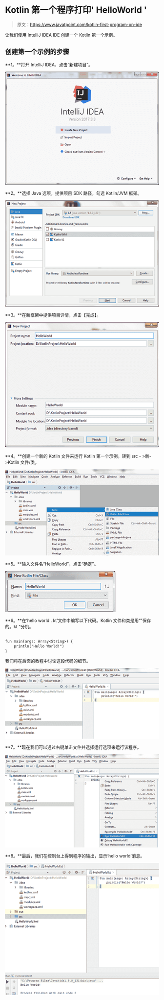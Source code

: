 # Kotlin 第一个程序打印' HelloWorld '

> 原文：<https://www.javatpoint.com/kotlin-first-program-on-ide>

让我们使用 IntelliJ IDEA IDE 创建一个 Kotlin 第一个示例。

## 创建第一个示例的步骤

**1。**打开 IntelliJ IDEA，点击“新建项目”。

![Kotlin First Program IDE](img/e76a3ac4f76acc0ae432171f9b9c5971.png)

**2。**选择 Java 选项，提供项目 SDK 路径，勾选 Kotlin/JVM 框架。

![Kotlin First Program IDE 1](img/115500c1bbb0fcdda8bde5d3cc900335.png)

**3。**在新框架中提供项目详情，点击【完成】。

![Kotlin First Program IDE 2](img/8f6d70655857172cbbc5cd30e233c78c.png)

**4。**创建一个新的 Kotlin 文件来运行 Kotlin 第一个示例。转到 src - >新- >Kotlin 文件/类。

![Kotlin First Program IDE 3](img/c4675cb56fbc99e40eefd9772ef38b1a.png)

**5。**输入文件名“HelloWorld”，点击“确定”。

![Kotlin First Program IDE 4](img/521c19b3c2b5278eb2b4940f26321a5c.png)

**6。**在‘hello world . kt’文件中编写以下代码。Kotlin 文件和类是用“”保存的。kt "分机。

```

fun main(args: Array<String>) {
    println("Hello World!")
}

```

我们将在后面的教程中讨论这段代码的细节。

![Kotlin First Program IDE 5](img/60ed22e4fff88d457da4603d74284295.png)

**7。**现在我们可以通过右键单击文件并选择运行选项来运行该程序。

![Kotlin First Program IDE 6](img/8af9e91cf3aeb48c35d9c9eba61556b0.png)

**8。**最后，我们在控制台上得到程序的输出，显示‘hello world’消息。

![Kotlin First Program IDE 7](img/9046d7aedc1eb1780644a9f259dce508.png)